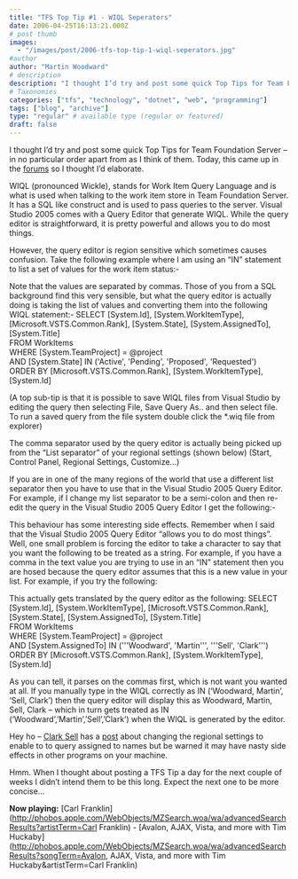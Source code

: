 ```yaml
---
title: "TFS Top Tip #1 - WIQL Seperators"
date: 2006-04-25T16:13:21.000Z
# post thumb
images:
  - "/images/post/2006-tfs-top-tip-1-wiql-seperators.jpg"
#author
author: "Martin Woodward"
# description
description: "I thought I’d try and post some quick Top Tips for Team Foundation Server – in no particular order apart from as I think of them."
# Taxonomies
categories: ["tfs", "technology", "dotnet", "web", "programming"]
tags: ["blog", "archive"]
type: "regular" # available type (regular or featured)
draft: false
---
```


I thought I’d try and post some quick Top Tips for Team Foundation Server – in no particular order apart from as I think of them. Today, this came up in the [forums](http://forums.microsoft.com/MSDN/ShowPost.aspx?PostID=366920&SiteID=1) so I thought I’d elaborate.

WIQL (pronounced Wickle), stands for Work Item Query Language and is what is used when talking to the work item store in Team Foundation Server. It has a SQL like construct and is used to pass queries to the server. Visual Studio 2005 comes with a Query Editor that generate WIQL. While the query editor is straightforward, it is pretty powerful and allows you to do most things.

However, the query editor is region sensitive which sometimes causes confusion. Take the following example where I am using an “IN” statement to list a set of values for the work item status:-

Note that the values are separated by commas. Those of you from a SQL background find this very sensible, but what the query editor is actually doing is taking the list of values and converting them into the following WIQL statement:-
SELECT [System.Id], [System.WorkItemType], [Microsoft.VSTS.Common.Rank], [System.State], [System.AssignedTo], [System.Title]  
FROM WorkItems  
WHERE [System.TeamProject] = @project  
AND [System.State] IN ('Active', 'Pending', 'Proposed', 'Requested')  
ORDER BY [Microsoft.VSTS.Common.Rank], [System.WorkItemType], [System.Id]

(A top sub-tip is that it is possible to save WIQL files from Visual Studio by editing the query then selecting File, Save Query As.. and then select file. To run a saved query from the file system double click the \*.wiq file from explorer)

The comma separator used by the query editor is actually being picked up from the “List separator” of your regional settings (shown below) (Start, Control Panel, Regional Settings, Customize…)

[](http://www.woodwardweb.com/blog/region_settings.png)

If you are in one of the many regions of the world that use a different list separator then you have to use that in the Visual Studio 2005 Query Editor. For example, if I change my list separator to be a semi-colon and then re-edit the query in the Visual Studio 2005 Query Editor I get the following:-

This behaviour has some interesting side effects. Remember when I said that the Visual Studio 2005 Query Editor “allows you to do most things”. Well, one small problem is forcing the editor to take a character to say that you want the following to be treated as a string. For example, if you have a comma in the text value you are trying to use in an “IN” statement then you are hosed because the query editor assumes that this is a new value in your list. For example, if you try the following:

This actually gets translated by the query editor as the following:
SELECT [System.Id], [System.WorkItemType], [Microsoft.VSTS.Common.Rank], [System.State], [System.AssignedTo], [System.Title]  
FROM WorkItems  
WHERE [System.TeamProject] = @project  
AND [System.AssignedTo] IN ('''Woodward', 'Martin''', '''Sell', 'Clark''')  
ORDER BY [Microsoft.VSTS.Common.Rank], [System.WorkItemType], [System.Id]

As you can tell, it parses on the commas first, which is not want you wanted at all. If you manually type in the WIQL correctly as IN (‘Woodward, Martin’, ‘Sell, Clark’) then the query editor will display this as Woodward, Martin, Sell, Clark – which in turn gets treated as IN (‘Woodward’,’Martin’,’Sell’,’Clark’) when the WIQL is generated by the editor.

Hey ho – [Clark Sell](http://www.csell.net/) has a [post](http://csell.net/PermaLink,guid,aae3824a-d5d5-4326-a5b0-d7ee1b5c1d25.aspx) about changing the regional settings to enable to to query assigned to names but be warned it may have nasty side effects in other programs on your machine.

Hmm. When I thought about posting a TFS Tip a day for the next couple of weeks I didn’t intend them to be this long. Expect the next one to be more concise…

**Now playing:** [Carl Franklin](http://phobos.apple.com/WebObjects/MZSearch.woa/wa/advancedSearchResults?artistTerm=Carl Franklin) - [Avalon, AJAX, Vista, and more with Tim Huckaby](http://phobos.apple.com/WebObjects/MZSearch.woa/wa/advancedSearchResults?songTerm=Avalon, AJAX, Vista, and more with Tim Huckaby&artistTerm=Carl Franklin)
